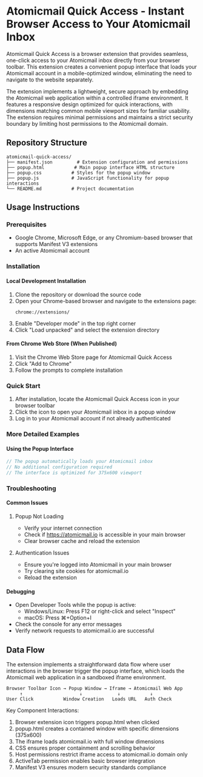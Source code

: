 # Atomicmail Quick Access - Instant Browser Access to Your Atomicmail Inbox

Atomicmail Quick Access is a browser extension that provides seamless, one-click access to your Atomicmail inbox directly from your browser toolbar. This extension creates a convenient popup interface that loads your Atomicmail account in a mobile-optimized window, eliminating the need to navigate to the website separately.

The extension implements a lightweight, secure approach by embedding the Atomicmail web application within a controlled iframe environment. It features a responsive design optimized for quick interactions, with dimensions matching common mobile viewport sizes for familiar usability. The extension requires minimal permissions and maintains a strict security boundary by limiting host permissions to the Atomicmail domain.

## Repository Structure
```
atomicmail-quick-access/
├── manifest.json         # Extension configuration and permissions
├── popup.html           # Main popup interface HTML structure
├── popup.css           # Styles for the popup window
├── popup.js            # JavaScript functionality for popup interactions
└── README.md           # Project documentation
```

## Usage Instructions

### Prerequisites
- Google Chrome, Microsoft Edge, or any Chromium-based browser that supports Manifest V3 extensions
- An active Atomicmail account

### Installation

#### Local Development Installation
1. Clone the repository or download the source code
2. Open your Chrome-based browser and navigate to the extensions page:
   ```
   chrome://extensions/
   ```
3. Enable "Developer mode" in the top right corner
4. Click "Load unpacked" and select the extension directory

#### From Chrome Web Store (When Published)
1. Visit the Chrome Web Store page for Atomicmail Quick Access
2. Click "Add to Chrome"
3. Follow the prompts to complete installation

### Quick Start
1. After installation, locate the Atomicmail Quick Access icon in your browser toolbar
2. Click the icon to open your Atomicmail inbox in a popup window
3. Log in to your Atomicmail account if not already authenticated

### More Detailed Examples
#### Using the Popup Interface
```javascript
// The popup automatically loads your Atomicmail inbox
// No additional configuration required
// The interface is optimized for 375x600 viewport
```

### Troubleshooting

#### Common Issues
1. Popup Not Loading
   - Verify your internet connection
   - Check if https://atomicmail.io is accessible in your main browser
   - Clear browser cache and reload the extension

2. Authentication Issues
   - Ensure you're logged into Atomicmail in your main browser
   - Try clearing site cookies for atomicmail.io
   - Reload the extension

#### Debugging
- Open Developer Tools while the popup is active:
  - Windows/Linux: Press F12 or right-click and select "Inspect"
  - macOS: Press ⌘+Option+I
- Check the console for any error messages
- Verify network requests to atomicmail.io are successful

## Data Flow
The extension implements a straightforward data flow where user interactions in the browser trigger the popup interface, which loads the Atomicmail web application in a sandboxed iframe environment.

```ascii
Browser Toolbar Icon → Popup Window → Iframe → Atomicmail Web App
     ↑                     ↓             ↓           ↓
User Click           Window Creation   Loads URL   Auth Check
```

Key Component Interactions:
1. Browser extension icon triggers popup.html when clicked
2. popup.html creates a contained window with specific dimensions (375x600)
3. The iframe loads atomicmail.io with full window dimensions
4. CSS ensures proper containment and scrolling behavior
5. Host permissions restrict iframe access to atomicmail.io domain only
6. ActiveTab permission enables basic browser integration
7. Manifest V3 ensures modern security standards compliance